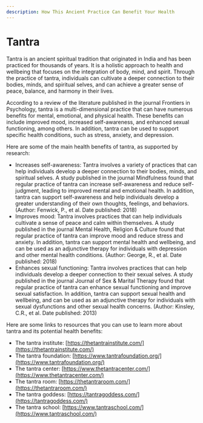 ```yaml
---
description: How This Ancient Practice Can Benefit Your Health
---
```


# Tantra

Tantra is an ancient spiritual tradition that originated in India and has been practiced for thousands of years. It is a holistic approach to health and wellbeing that focuses on the integration of body, mind, and spirit. Through the practice of tantra, individuals can cultivate a deeper connection to their bodies, minds, and spiritual selves, and can achieve a greater sense of peace, balance, and harmony in their lives.

According to a review of the literature published in the journal Frontiers in Psychology, tantra is a multi-dimensional practice that can have numerous benefits for mental, emotional, and physical health. These benefits can include improved mood, increased self-awareness, and enhanced sexual functioning, among others. In addition, tantra can be used to support specific health conditions, such as stress, anxiety, and depression.

Here are some of the main health benefits of tantra, as supported by research:

* Increases self-awareness: Tantra involves a variety of practices that can help individuals develop a deeper connection to their bodies, minds, and spiritual selves. A study published in the journal Mindfulness found that regular practice of tantra can increase self-awareness and reduce self-judgment, leading to improved mental and emotional health. In addition, tantra can support self-awareness and help individuals develop a greater understanding of their own thoughts, feelings, and behaviors. (Author: Fenwick, P., et al. Date published: 2018)
* Improves mood: Tantra involves practices that can help individuals cultivate a sense of peace and calm within themselves. A study published in the journal Mental Health, Religion & Culture found that regular practice of tantra can improve mood and reduce stress and anxiety. In addition, tantra can support mental health and wellbeing, and can be used as an adjunctive therapy for individuals with depression and other mental health conditions. (Author: George, R., et al. Date published: 2018)
* Enhances sexual functioning: Tantra involves practices that can help individuals develop a deeper connection to their sexual selves. A study published in the journal Journal of Sex & Marital Therapy found that regular practice of tantra can enhance sexual functioning and improve sexual satisfaction. In addition, tantra can support sexual health and wellbeing, and can be used as an adjunctive therapy for individuals with sexual dysfunctions and other sexual health concerns. (Author: Kinsley, C.R., et al. Date published: 2013)

Here are some links to resources that you can use to learn more about tantra and its potential health benefits:

* The tantra institute: [https://thetantrainstitute.com/](https://thetantrainstitute.com/)
* The tantra foundation: [https://www.tantrafoundation.org/](https://www.tantrafoundation.org/)
* The tantra center: [https://www.thetantracenter.com/](https://www.thetantracenter.com/)
* The tantra room: [https://thetantraroom.com/](https://thetantraroom.com/)
* The tantra goddess: [https://tantragoddess.com/](https://tantragoddess.com/)
* The tantra school: [https://www.tantraschool.com/](https://www.tantraschool.com/)

